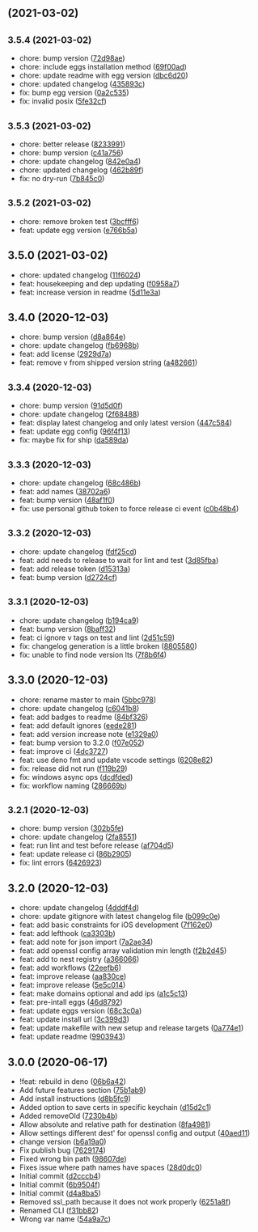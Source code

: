 ##  (2021-03-02)




## <small>3.5.4 (2021-03-02)</small>

* chore: bump version ([72d98ae](https://github.com/m8finder/webssl/commit/72d98ae))
* chore: include eggs installation method ([69f00ad](https://github.com/m8finder/webssl/commit/69f00ad))
* chore: update readme with egg version ([dbc6d20](https://github.com/m8finder/webssl/commit/dbc6d20))
* chore: updated changelog ([435893c](https://github.com/m8finder/webssl/commit/435893c))
* fix: bump egg version ([0a2c535](https://github.com/m8finder/webssl/commit/0a2c535))
* fix: invalid posix ([5fe32cf](https://github.com/m8finder/webssl/commit/5fe32cf))



## <small>3.5.3 (2021-03-02)</small>

* chore: better release ([8233991](https://github.com/m8finder/webssl/commit/8233991))
* chore: bump version ([c41a756](https://github.com/m8finder/webssl/commit/c41a756))
* chore: update changelog ([842e0a4](https://github.com/m8finder/webssl/commit/842e0a4))
* chore: updated changelog ([462b89f](https://github.com/m8finder/webssl/commit/462b89f))
* fix: no dry-run ([7b845c0](https://github.com/m8finder/webssl/commit/7b845c0))



## <small>3.5.2 (2021-03-02)</small>

* chore: remove broken test ([3bcfff6](https://github.com/m8finder/webssl/commit/3bcfff6))
* feat: update egg version ([e766b5a](https://github.com/m8finder/webssl/commit/e766b5a))



## 3.5.0 (2021-03-02)

* chore: updated changelog ([11f6024](https://github.com/m8finder/webssl/commit/11f6024))
* feat: housekeeping and dep updating ([f0958a7](https://github.com/m8finder/webssl/commit/f0958a7))
* feat: increase version in readme ([5d11e3a](https://github.com/m8finder/webssl/commit/5d11e3a))



## 3.4.0 (2020-12-03)

* chore: bump version ([d8a864e](https://github.com/m8finder/webssl/commit/d8a864e))
* chore: update changelog ([fb6968b](https://github.com/m8finder/webssl/commit/fb6968b))
* feat: add license ([2929d7a](https://github.com/m8finder/webssl/commit/2929d7a))
* feat: remove v from shipped version string ([a482661](https://github.com/m8finder/webssl/commit/a482661))



## <small>3.3.4 (2020-12-03)</small>

* chore: bump version ([91d5d0f](https://github.com/m8finder/webssl/commit/91d5d0f))
* chore: update changelog ([2f68488](https://github.com/m8finder/webssl/commit/2f68488))
* feat: display latest changelog and only latest version ([447c584](https://github.com/m8finder/webssl/commit/447c584))
* feat: update egg config ([96f4f13](https://github.com/m8finder/webssl/commit/96f4f13))
* fix: maybe fix for ship ([da589da](https://github.com/m8finder/webssl/commit/da589da))



## <small>3.3.3 (2020-12-03)</small>

* chore: update changelog ([68c486b](https://github.com/m8finder/webssl/commit/68c486b))
* feat: add names ([38702a6](https://github.com/m8finder/webssl/commit/38702a6))
* feat: bump version ([48af1f0](https://github.com/m8finder/webssl/commit/48af1f0))
* fix: use personal github token to force release ci event ([c0b48b4](https://github.com/m8finder/webssl/commit/c0b48b4))



## <small>3.3.2 (2020-12-03)</small>

* chore: update changelog ([fdf25cd](https://github.com/m8finder/webssl/commit/fdf25cd))
* feat: add needs to release to wait for lint and test ([3d85fba](https://github.com/m8finder/webssl/commit/3d85fba))
* feat: add release token ([d15313a](https://github.com/m8finder/webssl/commit/d15313a))
* feat: bump version ([d2724cf](https://github.com/m8finder/webssl/commit/d2724cf))



## <small>3.3.1 (2020-12-03)</small>

* chore: update changelog ([b194ca9](https://github.com/m8finder/webssl/commit/b194ca9))
* feat: bump version ([8baff32](https://github.com/m8finder/webssl/commit/8baff32))
* feat: ci ignore v tags on test and lint ([2d51c59](https://github.com/m8finder/webssl/commit/2d51c59))
* fix: changelog generation is a little broken ([8805580](https://github.com/m8finder/webssl/commit/8805580))
* fix: unable to find node version lts ([7f8b6f4](https://github.com/m8finder/webssl/commit/7f8b6f4))



## 3.3.0 (2020-12-03)

* chore: rename master to main ([5bbc978](https://github.com/m8finder/webssl/commit/5bbc978))
* chore: update changelog ([c6041b8](https://github.com/m8finder/webssl/commit/c6041b8))
* feat: add badges to readme ([84bf326](https://github.com/m8finder/webssl/commit/84bf326))
* feat: add default ignores ([eede281](https://github.com/m8finder/webssl/commit/eede281))
* feat: add version increase note ([e1329a0](https://github.com/m8finder/webssl/commit/e1329a0))
* feat: bump version to 3.2.0 ([f07e052](https://github.com/m8finder/webssl/commit/f07e052))
* feat: improve ci ([4dc3727](https://github.com/m8finder/webssl/commit/4dc3727))
* feat: use deno fmt and update vscode settings ([6208e82](https://github.com/m8finder/webssl/commit/6208e82))
* fix: release did not run ([f119b29](https://github.com/m8finder/webssl/commit/f119b29))
* fix: windows async ops ([dcdfded](https://github.com/m8finder/webssl/commit/dcdfded))
* fix: workflow naming ([286669b](https://github.com/m8finder/webssl/commit/286669b))



## <small>3.2.1 (2020-12-03)</small>

* chore: bump version ([302b5fe](https://github.com/m8finder/webssl/commit/302b5fe))
* chore: update changelog ([2fa8551](https://github.com/m8finder/webssl/commit/2fa8551))
* feat: run lint and test before release ([af704d5](https://github.com/m8finder/webssl/commit/af704d5))
* feat: update release ci ([86b2905](https://github.com/m8finder/webssl/commit/86b2905))
* fix: lint errors ([6426923](https://github.com/m8finder/webssl/commit/6426923))



## 3.2.0 (2020-12-03)

* chore: update changelog ([4dddf4d](https://github.com/m8finder/webssl/commit/4dddf4d))
* chore: update gitignore with latest changelog file ([b099c0e](https://github.com/m8finder/webssl/commit/b099c0e))
* feat: add basic constraints for iOS development ([7f162e0](https://github.com/m8finder/webssl/commit/7f162e0))
* feat: add lefthook ([ca3303b](https://github.com/m8finder/webssl/commit/ca3303b))
* feat: add note for json import ([7a2ae34](https://github.com/m8finder/webssl/commit/7a2ae34))
* feat: add openssl config array validation min length ([f2b2d45](https://github.com/m8finder/webssl/commit/f2b2d45))
* feat: add to nest registry ([a366066](https://github.com/m8finder/webssl/commit/a366066))
* feat: add workflows ([22eefb6](https://github.com/m8finder/webssl/commit/22eefb6))
* feat: improve release ([aa830ce](https://github.com/m8finder/webssl/commit/aa830ce))
* feat: improve release ([5e5c014](https://github.com/m8finder/webssl/commit/5e5c014))
* feat: make domains optional and add ips ([a1c5c13](https://github.com/m8finder/webssl/commit/a1c5c13))
* feat: pre-intall eggs ([46d8792](https://github.com/m8finder/webssl/commit/46d8792))
* feat: update eggs version ([68c3c0a](https://github.com/m8finder/webssl/commit/68c3c0a))
* feat: update install url ([3c399d3](https://github.com/m8finder/webssl/commit/3c399d3))
* feat: update makefile with new setup and release targets ([0a774e1](https://github.com/m8finder/webssl/commit/0a774e1))
* feat: update readme ([9903943](https://github.com/m8finder/webssl/commit/9903943))



## 3.0.0 (2020-06-17)

* !feat: rebuild in deno ([06b6a42](https://github.com/m8finder/webssl/commit/06b6a42))
* Add future features section ([75b1ab9](https://github.com/m8finder/webssl/commit/75b1ab9))
* Add install instructions ([d8b5fc9](https://github.com/m8finder/webssl/commit/d8b5fc9))
* Added option to save certs in specific keychain ([d15d2c1](https://github.com/m8finder/webssl/commit/d15d2c1))
* Added removeOld ([7230b4b](https://github.com/m8finder/webssl/commit/7230b4b))
* Allow absolute and relative path for destination ([8fa4981](https://github.com/m8finder/webssl/commit/8fa4981))
* Allow settings different dest' for openssl config and output ([40aed11](https://github.com/m8finder/webssl/commit/40aed11))
* change version ([b6a19a0](https://github.com/m8finder/webssl/commit/b6a19a0))
* Fix publish bug ([7629174](https://github.com/m8finder/webssl/commit/7629174))
* Fixed wrong bin path ([98607de](https://github.com/m8finder/webssl/commit/98607de))
* Fixes issue where path names have spaces ([28d0dc0](https://github.com/m8finder/webssl/commit/28d0dc0))
* Initial commit ([d2cccb4](https://github.com/m8finder/webssl/commit/d2cccb4))
* Initial commit ([6b9504f](https://github.com/m8finder/webssl/commit/6b9504f))
* Initial commit ([d4a8ba5](https://github.com/m8finder/webssl/commit/d4a8ba5))
* Removed ssl_path because it does not work properly ([6251a8f](https://github.com/m8finder/webssl/commit/6251a8f))
* Renamed CLI ([f31bb82](https://github.com/m8finder/webssl/commit/f31bb82))
* Wrong var name ([54a9a7c](https://github.com/m8finder/webssl/commit/54a9a7c))



